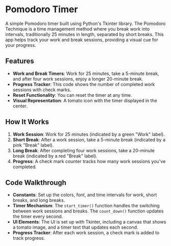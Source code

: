 # Pomodoro Timer

A simple Pomodoro timer built using Python's Tkinter library. The Pomodoro Technique is a time management method where you break work into intervals, traditionally 25 minutes in length, separated by short breaks. This app helps track your work and break sessions, providing a visual cue for your progress.

## Features

- **Work and Break Timers**: Work for 25 minutes, take a 5-minute break, and after four work sessions, enjoy a longer 20-minute break.
- **Progress Tracker**: This code shows the number of completed work sessions with check marks.
- **Reset Functionality**: You can reset the timer at any time.
- **Visual Representation**: A tomato icon with the timer displayed in the center.

## How It Works

1. **Work Session**: Work for 25 minutes (indicated by a green "Work" label).
2. **Short Break**: After a work session, take a 5-minute break (indicated by a pink "Break" label).
3. **Long Break**: After completing four work sessions, take a 20-minute break (indicated by a red "Break" label).
4. **Progress**: A check mark counter tracks how many work sessions you've completed.

## Code Walkthrough

- **Constants**: Set up the colors, font, and time intervals for work, short breaks, and long breaks.
- **Timer Mechanism**: The `start_timer()` function handles the switching between work sessions and breaks. The `count_down()` function updates the timer every second.
- **UI Elements**: The UI is set up with Tkinter, including a canvas that shows a tomato image, and a timer text that updates each second.
- **Progress Tracker**: After each work session, a check mark is added to track progress.
